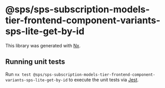 # @sps/sps-subscription-models-tier-frontend-component-variants-sps-lite-get-by-id

This library was generated with [Nx](https://nx.dev).

## Running unit tests

Run `nx test @sps/sps-subscription-models-tier-frontend-component-variants-sps-lite-get-by-id` to execute the unit tests via [Jest](https://jestjs.io).
